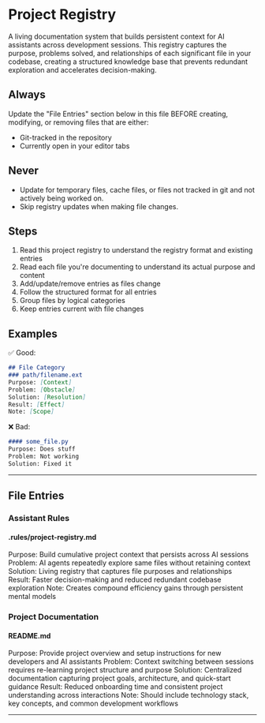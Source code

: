 # Project Registry

A living documentation system that builds persistent context for AI assistants across development sessions. This registry captures the purpose, problems solved, and relationships of each significant file in your codebase, creating a structured knowledge base that prevents redundant exploration and accelerates decision-making.

## Always
Update the "File Entries" section below in this file BEFORE creating, modifying, or removing files that are either:
- Git-tracked in the repository
- Currently open in your editor tabs

## Never
- Update for temporary files, cache files, or files not tracked in git and not actively being worked on.
- Skip registry updates when making file changes.

## Steps
1. Read this project registry to understand the registry format and existing entries
2. Read each file you're documenting to understand its actual purpose and content
3. Add/update/remove entries as files change
4. Follow the structured format for all entries
5. Group files by logical categories
6. Keep entries current with file changes

## Examples
✅ Good:
```markdown
## File Category
### path/filename.ext
Purpose: [Context]
Problem: [Obstacle]
Solution: [Resolution]
Result: [Effect]
Note: [Scope]
```

❌ Bad:
```markdown
#### some_file.py
Purpose: Does stuff
Problem: Not working
Solution: Fixed it
```

---

## File Entries

### Assistant Rules
#### .rules/project-registry.md
Purpose: Build cumulative project context that persists across AI sessions
Problem: AI agents repeatedly explore same files without retaining context
Solution: Living registry that captures file purposes and relationships  
Result: Faster decision-making and reduced redundant codebase exploration
Note: Creates compound efficiency gains through persistent mental models

### Project Documentation
#### README.md
Purpose: Provide project overview and setup instructions for new developers and AI assistants
Problem: Context switching between sessions requires re-learning project structure and purpose
Solution: Centralized documentation capturing project goals, architecture, and quick-start guidance
Result: Reduced onboarding time and consistent project understanding across interactions
Note: Should include technology stack, key concepts, and common development workflows

---
